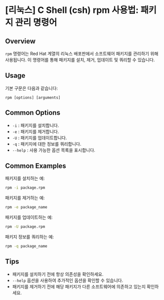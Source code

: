 # [리눅스] C Shell (csh) rpm 사용법: 패키지 관리 명령어

## Overview
`rpm` 명령어는 Red Hat 계열의 리눅스 배포판에서 소프트웨어 패키지를 관리하기 위해 사용됩니다. 이 명령어를 통해 패키지를 설치, 제거, 업데이트 및 쿼리할 수 있습니다.

## Usage
기본 구문은 다음과 같습니다:
```
rpm [options] [arguments]
```

## Common Options
- `-i` : 패키지를 설치합니다.
- `-e` : 패키지를 제거합니다.
- `-U` : 패키지를 업데이트합니다.
- `-q` : 패키지에 대한 정보를 쿼리합니다.
- `--help` : 사용 가능한 옵션 목록을 표시합니다.

## Common Examples
패키지를 설치하는 예:
```bash
rpm -i package.rpm
```

패키지를 제거하는 예:
```bash
rpm -e package_name
```

패키지를 업데이트하는 예:
```bash
rpm -U package.rpm
```

패키지 정보를 쿼리하는 예:
```bash
rpm -q package_name
```

## Tips
- 패키지를 설치하기 전에 항상 의존성을 확인하세요.
- `--help` 옵션을 사용하여 추가적인 옵션을 확인할 수 있습니다.
- 패키지를 제거하기 전에 해당 패키지가 다른 소프트웨어에 의존하고 있는지 확인하세요.